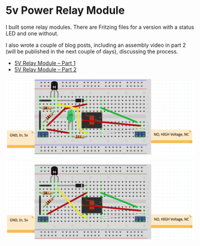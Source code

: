 # 5v Power Relay Module

I built some relay modules. There are Fritzing files for a version with a status LED and one without.

I also wrote a couple of blog posts, including an assembly video in part 2 (will be published in the next couple of days), discussing the process.

* [5V Relay Module – Part 1](https://nick.blog/2017/06/22/5v-relay-module/)
* [5V Relay Module – Part 2](https://nick.blog/2017/07/10/5v-relay-module-part-2/)

![5v Relay with LED](./power-relay-led.png?raw=true "5v Relay with LED")

![5v Relay no LED](./power-relay-no-led.png?raw=true "5v Relay no LED")
